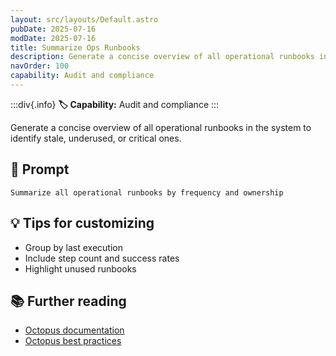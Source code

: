 ```yaml
---
layout: src/layouts/Default.astro
pubDate: 2025-07-16
modDate: 2025-07-16
title: Summarize Ops Runbooks
description: Generate a concise overview of all operational runbooks in the system to identify stale, underused, or critical ones.
navOrder: 100
capability: Audit and compliance
---
```


:::div{.info}
**🏷 Capability:** Audit and compliance
:::

Generate a concise overview of all operational runbooks in the system to identify stale, underused, or critical ones.

## 📝 Prompt

```
Summarize all operational runbooks by frequency and ownership
```

## 💡 Tips for customizing

- Group by last execution
- Include step count and success rates
- Highlight unused runbooks

## 📚 Further reading

- [Octopus documentation](https://octopus.com/docs)
- [Octopus best practices](https://octopus.com/docs/best-practices)
